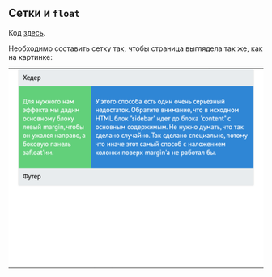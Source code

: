 ## Сетки и <code>float</code>

<p>Код <a href="https://jsfiddle.net/GreatRaksin/wnhLq2jk/1/" target="_blank">здесь</a>.</p>

<p>Необходимо составить сетку так, чтобы страница выглядела так же, как на картинке:</p>

![](hw.png)


